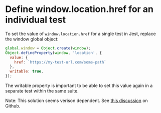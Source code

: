 # Define window.location.href for an individual test

To set the value of `window.location.href` for a single test in Jest, replace the window global object:

```javascript
global.window = Object.create(window);
Object.defineProperty(window, 'location', {
  value: {
    href: `https://my-test-url.com/some-path`
  },
  writable: true,
});
```

The writable property is important to be able to set this value again in a separate test within the same suite.

Note: This solution seems verison dependent. See [this discussion](https://github.com/jsdom/jsdom/issues/2112) on Github.
